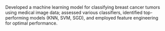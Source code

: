 Developed a machine learning model for classifying breast cancer tumors using medical image data; assessed various classifiers, identified top-performing models (KNN, SVM, SGD), and employed feature engineering for optimal performance.
